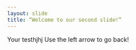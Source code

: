 ```yaml
---
layout: slide
title: “Welcome to our second slide!”
---
```

Your testhjhj
Use the left arrow to go back!
